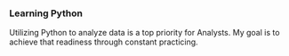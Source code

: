 ### Learning Python ###

Utilizing Python to analyze data is a top priority for Analysts. My goal is to achieve that readiness through constant practicing.
